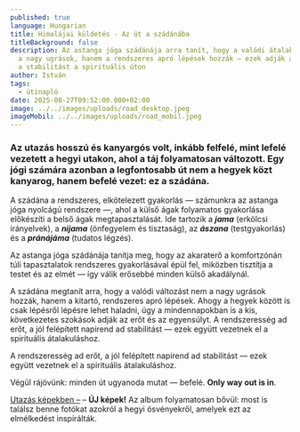 ```yaml
---
published: true
language: Hungarian
title: Himalájai küldetés - Az út a szádánába
titleBackground: false
description: Az astanga jóga szádánája arra tanít, hogy a valódi átalakulást nem
  a nagy ugrások, hanem a rendszeres apró lépések hozzák — ezek adják az erőt és
  a stabilitást a spirituális úton
author: István
tags:
  - útinapló
date: 2025-08-27T09:52:00.000+02:00
image: ../../images/uploads/road_desktop.jpeg
imageMobil: ../../images/uploads/road_mobil.jpeg
---
```

<h3 class="clr-brand-orange">Az utazás hosszú és kanyargós volt, inkább felfelé, mint lefelé vezetett a hegyi utakon, ahol a táj folyamatosan változott. Egy jógi számára azonban a legfontosabb út nem a hegyek közt kanyarog, hanem befelé vezet: ez a szádána.</h3>  

A szádána a rendszeres, elkötelezett gyakorlás — számunkra az astanga jóga nyolcágú rendszere —, ahol a külső ágak folyamatos gyakorlása előkészíti a belső ágak megtapasztalását. Ide tartozik a ***jama*** (erkölcsi irányelvek), a ***nijama*** (önfegyelem és tisztaság), az ***ászana*** (testgyakorlás) és a ***pránájáma*** (tudatos légzés).

Az astanga jóga szádánája tanítja meg, hogy az akaraterő a komfortzónán túli tapasztalatok rendszeres gyakorlásával épül fel, miközben tisztítja a testet és az elmét — így válik erősebbé minden külső akadálynál.

<div class="blog-island-section"> A szádána megtanít arra, hogy a valódi változást nem a nagy ugrások hozzák, hanem a kitartó, rendszeres apró lépések. Ahogy a hegyek között is csak lépésről lépésre lehet haladni, úgy a mindennapokban is a kis, következetes szokások adják az erőt és az egyensúlyt. A rendszeresség ad erőt, a jól felépített napirend ad stabilitást — ezek együtt vezetnek el a spirituális átalakuláshoz.</div>

A rendszeresség ad erőt, a jól felépített napirend ad stabilitást — ezek együtt vezetnek el a spirituális átalakuláshoz.

Végül rájövünk: minden út ugyanoda mutat — befelé. **Only way out is in**.

[Utazás képekben –](https://bandha.works/galeria/) – **ÚJ képek!** Az album folyamatosan bővül: most is találsz benne fotókat azokról a hegyi ösvényekről, amelyek ezt az elmélkedést inspirálták.
